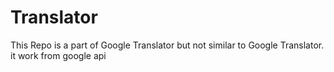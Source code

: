 # Translator
This Repo is a part of Google Translator but not similar to Google Translator.
it work from google api
